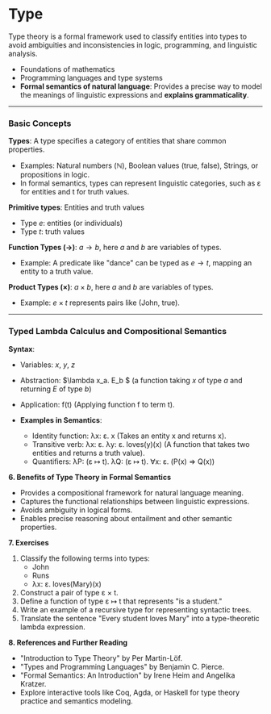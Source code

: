 # Type 

Type theory is a formal framework used to classify entities into types to avoid ambiguities and inconsistencies in logic, programming, and linguistic analysis.

- Foundations of mathematics
- Programming languages and type systems
- **Formal semantics of natural language**: Provides a precise way to model the meanings of linguistic expressions and **explains grammaticality**. 

---

### Basic Concepts

**Types**: A type specifies a category of entities that share common properties.

  - Examples: Natural numbers (ℕ), Boolean values (true, false), Strings, or propositions in logic.
  - In formal semantics, types can represent linguistic categories, such as ε for entities and t for truth values.
    
**Primitive types**: Entities and truth values

  - Type $e$: entities (or individuals)
  - Type $t$: truth values

**Function Types ($\rightarrow$)**: $a \rightarrow b$, here $a$ and $b$ are variables of types. 

  - Example: A predicate like "dance" can be typed as $e \rightarrow t$, mapping an entity to a truth value.
    
**Product Types (×)**: $a \times b$, here $a$ and $b$ are variables of types.

  - Example: $e \times t$ represents pairs like (John, true).

--- 

### Typed Lambda Calculus and Compositional Semantics

**Syntax**:

- Variables: $x$, $y$, $z$
- Abstraction: $\lambda x_a. E_b $ (a function taking $x$ of type $a$ and returning $E$ of type $b$)
- Application: f(t) (Applying function f to term t).

- **Examples in Semantics**:
  - Identity function: λx: ε. x (Takes an entity x and returns x).
  - Transitive verb: λx: ε. λy: ε. loves(y)(x) (A function that takes two entities and returns a truth value).
  - Quantifiers: λP: (ε ↦ t). λQ: (ε ↦ t). ∀x: ε. (P(x) ⇒ Q(x))

**6. Benefits of Type Theory in Formal Semantics**
- Provides a compositional framework for natural language meaning.
- Captures the functional relationships between linguistic expressions.
- Avoids ambiguity in logical forms.
- Enables precise reasoning about entailment and other semantic properties.

**7. Exercises**
1. Classify the following terms into types:
   - John
   - Runs
   - λx: ε. loves(Mary)(x)
2. Construct a pair of type ε × t.
3. Define a function of type ε ↦ t that represents "is a student."
4. Write an example of a recursive type for representing syntactic trees.
5. Translate the sentence "Every student loves Mary" into a type-theoretic lambda expression.

**8. References and Further Reading**
- "Introduction to Type Theory" by Per Martin-Löf.
- "Types and Programming Languages" by Benjamin C. Pierce.
- "Formal Semantics: An Introduction" by Irene Heim and Angelika Kratzer.
- Explore interactive tools like Coq, Agda, or Haskell for type theory practice and semantics modeling.


